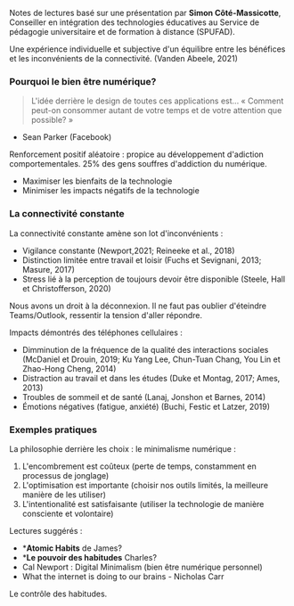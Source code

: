 Notes de lectures basé sur une présentation par **Simon Côté-Massicotte**, Conseiller en intégration des technologies éducatives au Service de pédagogie universitaire et de formation à distance (SPUFAD).

Une expérience individuelle et subjective d'un équilibre entre les bénéfices et les inconvénients de la connectivité. (Vanden Abeele, 2021)

### Pourquoi le bien être numérique?

> L'idée derrière le design de toutes ces applications est... « Comment peut-on consommer autant de votre temps et de votre attention que possible? »
- Sean Parker (Facebook)

Renforcement positif aléatoire : propice au développement d'adiction comportementales. 25% des gens souffres d'addiction du numérique.

* Maximiser les bienfaits de la technologie
* Minimiser les impacts négatifs de la technologie

### La connectivité constante 

La connectivité constante amène son lot d'inconvénients : 

* Vigilance constante (Newport,2021; Reineeke et al., 2018)
* Distinction limitée entre travail et loisir (Fuchs et Sevignani, 2013; Masure, 2017)
* Stress lié à la perception de toujours devoir être disponible (Steele, Hall et Christofferson, 2020)

Nous avons un droit à la déconnexion. Il ne faut pas oublier d'éteindre Teams/Outlook, ressentir la tension d'aller répondre.

Impacts démontrés des téléphones cellulaires : 

* Dimminution de la fréquence de la qualité des interactions sociales (McDaniel et Drouin, 2019; Ku Yang Lee, Chun-Tuan Chang, You Lin et Zhao-Hong Cheng, 2014)
* Distraction au travail et dans les études (Duke et Montag, 2017; Ames, 2013)
* Troubles de sommeil et de santé (Lanaj, Jonshon et Barnes, 2014)
* Émotions négatives (fatigue, anxiété) (Buchi, Festic et Latzer, 2019)

### Exemples pratiques

La philosophie derrière les choix : le minimalisme numérique : 
1. L'encombrement est coûteux (perte de temps, constamment en processus de jonglage)
2. L'optimisation est importante (choisir nos outils limités, la meilleure manière de les utiliser)
3. L'intentionalité est satisfaisante (utiliser la technologie de manière consciente et volontaire)

Lectures suggérés : 
* ***Atomic Habits** de James?
* ***Le pouvoir des habitudes** Charles?
* Cal Newport : Digital Minimalism (bien être numérique personnel)
* What the internet is doing to our brains - Nicholas Carr

Le contrôle des habitudes.
